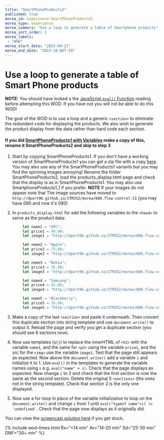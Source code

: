 ```yaml
--- 
title: "SmartPhoneProducts2" 
published: true 
morea_id: experience-SmartPhoneProducts2
morea_type: experience 
morea_summary: "Use a loop to generate a table of Smartphone products"
morea_sort_order: 2 
morea_labels:
 - "WOD"
morea_start_date: "2023-09-27"
morea_end_date: "2023-10-06T:59"
---
```


# Use a loop to generate a table of Smart Phone products

**NOTE:** You should have looked a the [JavaScript `eval()` Function](https://www.w3schools.com/jsref/jsref_eval.asp) reading before attempting this WOD. If you have not you will not be able to do this WOD!

The goal of the WOD is to use a loop and a generic `<section>` to eliminate the redundant code for displaying the products. We also wish to generate the product display from the data rather than hard code each section.

#### If you did [SmartPhoneProducts1 with Variables](../050.variables_data_types/experience-SmartPhoneProducts1_variables.html) make a copy of this, rename it SmartPhoneProducts2 and skip to step 3

1. Start by copying SmartPhoneProducts1. If you don't have a working version of SmartPhoneProducts1 you can get a zip file with a copy [here](../040.dynamic-web-pages/SmartPhoneProducts1.zip). You may also use any of the SmartPhoneProducts1 variants but you may find the spinning images annoying! Rename the folder SmartPhoneProducts2, load the products_display.html page and check that the  display is as in SmartPhoneProducts1. You may also use SmartphoneProducts1_1 if you prefer. **NOTE** If your images do not appear note that The image sources have moved to `http://dport96.github.io/ITM352/morea/080.flow-control-II` (you may have 090 and now it's 080)

2. In `products_display.html` for add the following variables to the `<head>` to serve as the product data:
```Javascript
        let name1 = "HTC";
        let price1 = 40.00;
        let image1 = "http://dport96.github.io/ITM352/morea/080.flow-control-II/HTC.jpg";

        let name2 = "Apple";
        let price2 = 75.00;
        let image2 = "http://dport96.github.io/ITM352/morea/080.flow-control-II/iphone-3gs.jpg";

        let name3 = "Nokia";
        let price3 = 35.00;
        let image3 = "http://dport96.github.io/ITM352/morea/080.flow-control-II/Nokia.jpg";

        let name4 = "Samsung";
        let price4 = 45.00;
        let image4 = "http://dport96.github.io/ITM352/morea/080.flow-control-II/Samsung.jpg";

        let name5 = "Blackberry";
        let price5 = 10.00;
        let image5 = "http://dport96.github.io/ITM352/morea/080.flow-control-II/Blackberry.jpg";
```

3. Make a copy of the last `<section>` and paste it underneath. Then convert this duplicate section into string template and use `document.write()` to output it. Reload the page and verify you get a duplicate section (you should see 6 sections now).

4. Now use templates (`${}`) to replace the innerHTML of `<h2>` with the variable `name1`, and the same for `<p2>` using the variable `price1`, and the src for the `<img>` use the variable `image1`. Test that the page still appears as expected. Now above the `document.write()` add a variable `i` and initialize it to 1. Use `eval()` in the templates to generate the variable names using `i` e.g.   `eval("name" + i)`. Check that the page displays as expected. Now change `i` to 2 and check that the first section is now the same as the second section. Delete the original 5 `<sections>` (the ones not in the string template). Check that section 2 is the only one displayed. 

5. Now use a for-loop in place of the variable initialization to loop on the `document.write()` and change `i` from 1 until `eval("typeof name"+i) != 'undefined'`. Check that the page now displays as it originally did.  

You can view the [screencast solution here](https://youtu.be/Ob7nYOB5eZQ) if you get stuck.  

{% include wod-times.html Rx="<14 min" Av="14-20 min" Sd="25-30 min" DNF="30+ min" %}


